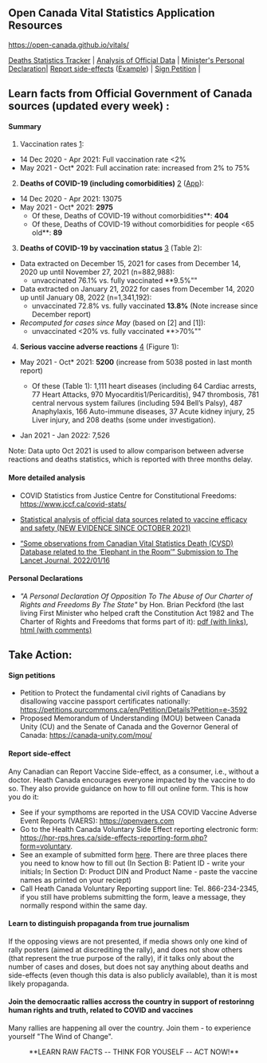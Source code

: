 ## Open Canada Vital Statistics Application Resources

https://open-canada.github.io/vitals/

 [Deaths Statistics Tracker](https://open-canada.github.io/Apps/vitals) | [Analysis of Official Data](analysis) | [Minister's Personal Declaration](https://open-canada.github.io/vitals/brian-peckford-declaration.pdf)| [Report side-effects](https://hpr-rps.hres.ca/side-effects-reporting-form.php?form=voluntary) ([Example](https://open-canada.github.io/vitals/SideEffectReporting-example-1.pdf)) | [Sign Petition](https://petitions.ourcommons.ca/en/Petition/Details?Petition=e-3592) |  



## Learn facts from **Official** Government of Canada sources (updated every week) :

<!--   COMPARE NUMBERS -->

#### Summary

<HUGE> 
 
1. Vaccination rates [1](https://health-infobase.canada.ca/covid-19/vaccination-coverage/):
 
  - 14 Dec 2020 - Apr 2021: Full vaccination rate <2%
  - May 2021 - Oct* 2021:  Full accination rate: increased from 2% to 75%
  
2. **Deaths of COVID-19 (including comorbidities)** [2](https://www150.statcan.gc.ca/t1/tbl1/en/tv.action?pid=1310081001) ([App](https://o-canada.shinyapps.io/vitals/#section-statistics)):
                                                      
- 14 Dec 2020 - Apr 2021: 13075
- May 2021 - Oct* 2021: **2975**                                                  
  - Of these, Deaths of COVID-19 without comorbidities**: **404**
  - Of these, Deaths of COVID-19 without comorbidities for people <65 old**: **89**

3. **Deaths of COVID-19 by vaccination status** [3](https://health-infobase.canada.ca/covid-19/epidemiological-summary-covid-19-cases.html#a9) (Table 2): 
 
- Data extracted on December 15, 2021 for cases from December 14, 2020 up until November 27, 2021 (n=882,988): 
  - unvaccinated  76.1% vs. fully vaccinated **9.5%"" 
- Data extracted on January 21, 2022 for cases from December 14, 2020 up until January 08, 2022 (n=1,341,192): 
  - unvaccinated  72.8% vs. fully vaccinated **13.8%** (Note increase since December report)
- *Recomputed for cases since May* (based on [2] and [1]):
  - unvaccinated  <20% vs. fully vaccinated **>70%"" 
                                                                  
4. **Serious vaccine adverse reactions**  [4](https://health-infobase.canada.ca/covid-19/vaccine-safety/) (Figure 1):  
 
- May 2021 - Oct* 2021: **5200** (increase from 5038 posted in last month report) 
 
  - Of these (Table 1): 1,111 heart diseases (including 64 Cardiac arrests, 77 Heart Attacks, 970 Myocarditis1/Pericarditis), 947 thrombosis, 781 central nervous system failures (including 594 Bell’s Palsy), 487 Anaphylaxis, 166 Auto-immune diseases, 37 Acute kidney injury, 25 Liver injury, and 208 deaths (some  under investigation).    
- Jan 2021 - Jan 2022: 7,526

                                                                     
 </HUGE>
 Note: Data upto Oct 2021 is used to allow comparison between adverse reactions and deaths statistics, which is reported with three months delay.
  
<!-- 
- ‘Reported side effects following COVID-19 vaccination in Canada’, Canadian COVID-19 vaccination safety report, Public Health Agency of Canada, <https://health-infobase.canada.ca/covid-19/vaccine-safety/>  --- Compare the number of deaths and severe health damages already reported to that from COVID. Note the contunuing increase of reports

- ‘Cases following vaccination’, COVID-19 Daily Epidemiology Update, Public Health Agency of Canada, <https://health-infobase.canada.ca/covid-19/epidemiological-summary-covid-19-cases.html> --- Recalculate numbers for period after April, when mass vaccination of entire population started

- Open Canada Vital Statistics Tracker: [https://open-canada.github.io/Apps/vitals](https://open-canada.github.io/Apps/vital) --- Note reduction of all non-COVID deaths since pandemic and the jump in the number of unexplained deaths since April


You can use this App to compute statistics from raw  data, such as:
   - percentage of fully vaccinated,since  vaccination was officiall launched on December 14, 2020: eg. you 
   - total number of COVID deaths in any province for any time interval: eg. you can compute how many COVID deaths before May, when vaccination rate was less than 3%,and after May 2021
   - dynamics (regression slope) for each reported cause of death: eg. you can see that slope for _all_  death causes has become negative since the new COVID death category was introduced in 2020, meaning that was many of those causes are not report as "COVID deaths")

-->

#### More detailed analysis 
  
- COVID Statistics from Justice Centre for Constitutional Freedoms: https://www.jccf.ca/covid-stats/ 
  <!-- ([Up to December 29, 2021 at National Level](https://www.jccf.ca/wp-content/uploads/2022/01/Covid-Statistics-canada-dec-29-2021.png)) -->

- [Statistical analysis of official data sources related to vaccine efficacy and safety (NEW EVIDENCE SINCE OCTOBER 2021)](https://open-canada.github.io/vitals/analysis)

- [“Some observations from Canadian Vital Statistics Death (CVSD) Database related to the ‘Elephant in the Room’” 
Submission to The Lancet Journal. 2022/01/16](https://open-canada.github.io/vitals/comment.pdf)


#### Personal Declarations 

- _"A Personal Declaration Of Opposition To The Abuse of Our Charter of Rights and Freedoms By The State"_ by Hon. Brian Peckford (the last living First Minister who helped craft the Constitution Act 1982 and The Charter of Rights and Freedoms that forms part of it): [pdf (with links)](https://open-canada.github.io/vitals/brian-peckford-declaration.pdf), [html (with comments)](https://peckford42.wordpress.com/2022/01/02/a-personal-declaration-of-opposition-to-the-abuse-of-our-charter-of-rights-and-freedoms-by-the-state/)
 
  
## Take Action: 

#### Sign petitions

- Petition to Protect the fundamental civil rights of Canadians by disallowing vaccine passport certificates nationally: <https://petitions.ourcommons.ca/en/Petition/Details?Petition=e-3592>
- Proposed Memorandum of Understanding (MOU) between Canada  Unity  (CU) and the Senate of  Canada and the Governor General  of Canada: <https://canada-unity.com/mou/>

#### Report side-effect
<!-- , which is a bit tricky, if you don't know what to write in some manadary form fields.  But when you know, it takes 10 mins to do it. -->

Any Canadian can Report Vaccine Side-effect, as a consumer, i.e., without a doctor.  Heath Canada encourages everyone impacted by the vaccine to do so. They also  provide guidance on how to fill out online form. This is how you do it:
- See if your sympthoms are reported in the USA COVID Vaccine Adverse Event Reports (VAERS): <https://openvaers.com>
- Go to the Health Canada Voluntary Side Effect reporting electronic form: <https://hpr-rps.hres.ca/side-effects-reporting-form.php?form=voluntary>. 
- See an example of submitted form  [here](https://open-canada.github.io/vitals/SideEffectReporting-example-1.pdf). There are three places there you need to know how to fill out (In Section B: Patient ID - write your initials; In Section D: Product DIN and Product Name - paste the vaccine names as printed on your reciept)
- Call Heath Canada Voluntary Reporting support line: Tel. 866-234-2345, if you still have problems submitting the form, leave a message,  they normally respond within the same day.


#### Learn to distinguish propaganda from true  journalism

If the opposing views are not presented, if media shows only one kind of rally posters  (aimed at discrediting the rally), and does not show  others (that represent the true purpose of the rally), if it talks only about the number of cases and  doses, but does not say anything about deaths and side-effects (even though this data is also publicly available), than it is most likely propaganda.

#### Join the democraatic rallies accross the country in support of restorinng human rights and truth, related to COVID and vaccines

Many rallies are happening all over  the country. Join them - to experience yourself "The Wind of Change". 

<center>
  **LEARN RAW FACTS -- THINK FOR YOUSELF -- ACT NOW!**
 </center>


<!-- 
#### Write a personal declaraion of opposition

If you are prominent scientist, polical leader or any other influencer, write a personal declaraion of opposition. It will be added here.

#### Create support groups at your work places where people can safely discuss concerns and receive help

--> 
